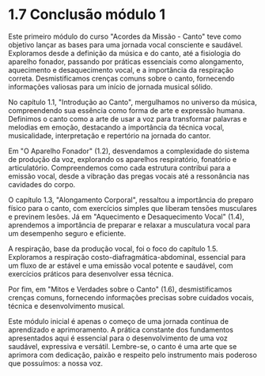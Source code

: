 # 1.7 Conclusão módulo 1

Este primeiro módulo do curso "Acordes da Missão - Canto" teve como objetivo lançar as bases para uma jornada vocal consciente e saudável. Exploramos desde a definição da música e do canto, até a fisiologia do aparelho fonador, passando por práticas essenciais como alongamento, aquecimento e desaquecimento vocal, e a importância da respiração correta. Desmistificamos crenças comuns sobre o canto, fornecendo informações valiosas para um início de jornada musical sólido.

No capítulo 1.1, "Introdução ao Canto", mergulhamos no universo da música, compreendendo sua essência como forma de arte e expressão humana. Definimos o canto como a arte de usar a voz para transformar palavras e melodias em emoção, destacando a importância da técnica vocal, musicalidade, interpretação e repertório na jornada do cantor.

Em "O Aparelho Fonador" (1.2), desvendamos a complexidade do sistema de produção da voz, explorando os aparelhos respiratório, fonatório e articulatório. Compreendemos como cada estrutura contribui para a emissão vocal, desde a vibração das pregas vocais até a ressonância nas cavidades do corpo.

O capítulo 1.3, "Alongamento Corporal", ressaltou a importância do preparo físico para o canto, com exercícios simples que liberam tensões musculares e previnem lesões. Já em "Aquecimento e Desaquecimento Vocal" (1.4), aprendemos a importância de preparar e relaxar a musculatura vocal para um desempenho seguro e eficiente.

A respiração, base da produção vocal, foi o foco do capítulo 1.5. Exploramos a respiração costo-diafragmática-abdominal, essencial para um fluxo de ar estável e uma emissão vocal potente e saudável, com exercícios práticos para desenvolver essa técnica.

Por fim, em "Mitos e Verdades sobre o Canto" (1.6), desmistificamos crenças comuns, fornecendo informações precisas sobre cuidados vocais, técnica e desenvolvimento musical.

Este módulo inicial é apenas o começo de uma jornada contínua de aprendizado e aprimoramento. A prática constante dos fundamentos apresentados aqui é essencial para o desenvolvimento de uma voz saudável, expressiva e versátil. Lembre-se, o canto é uma arte que se aprimora com dedicação, paixão e respeito pelo instrumento mais poderoso que possuímos: a nossa voz.
